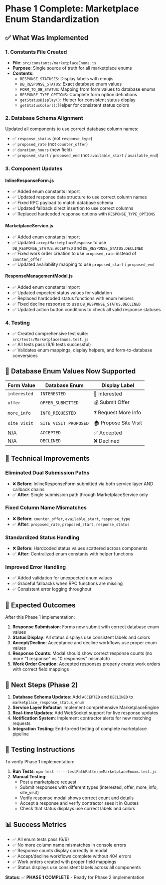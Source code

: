 # Phase 1 Complete: Marketplace Enum Standardization

## ✅ What Was Implemented

### 1. **Constants File Created**
- **File**: `src/constants/marketplaceEnums.js`
- **Purpose**: Single source of truth for all marketplace enums
- **Contents**:
  - `RESPONSE_STATUSES`: Display labels with emojis
  - `DB_RESPONSE_STATUS`: Exact database enum values
  - `FORM_TO_DB_STATUS`: Mapping from form values to database enums
  - `RESPONSE_TYPE_OPTIONS`: Complete form option definitions
  - `getStatusDisplay()`: Helper for consistent status display
  - `getStatusColor()`: Helper for consistent status colors

### 2. **Database Schema Alignment**
Updated all components to use correct database column names:
- ✅ `response_status` (not `response_type`)
- ✅ `proposed_rate` (not `counter_offer`)
- ✅ `duration_hours` (new field)
- ✅ `proposed_start` / `proposed_end` (not `available_start` / `available_end`)

### 3. **Component Updates**

#### **InlineResponseForm.js**
- ✅ Added enum constants import
- ✅ Updated response data structure to use correct column names
- ✅ Fixed RPC payload to match database schema
- ✅ Updated fallback direct insertion to use correct columns
- ✅ Replaced hardcoded response options with `RESPONSE_TYPE_OPTIONS`

#### **MarketplaceService.js**
- ✅ Added enum constants import
- ✅ Updated `acceptMarketplaceResponse` to use `DB_RESPONSE_STATUS.ACCEPTED` and `DB_RESPONSE_STATUS.DECLINED`
- ✅ Fixed work order creation to use `proposed_rate` instead of `counter_offer`
- ✅ Updated availability mapping to use `proposed_start` / `proposed_end`

#### **ResponseManagementModal.js**
- ✅ Added enum constants import
- ✅ Updated expected status values for validation
- ✅ Replaced hardcoded status functions with enum helpers
- ✅ Fixed decline response to use `DB_RESPONSE_STATUS.DECLINED`
- ✅ Updated action button conditions to check all valid response statuses

### 4. **Testing**
- ✅ Created comprehensive test suite: `src/tests/MarketplaceEnums.test.js`
- ✅ All tests pass (6/6 tests successful)
- ✅ Validates enum mappings, display helpers, and form-to-database conversions

## 🎯 Database Enum Values Now Supported

| Form Value | Database Enum | Display Label |
|------------|---------------|---------------|
| `interested` | `INTERESTED` | 👋 Interested |
| `offer` | `OFFER_SUBMITTED` | 💰 Submit Offer |
| `more_info` | `INFO_REQUESTED` | ❓ Request More Info |
| `site_visit` | `SITE_VISIT_PROPOSED` | 🏠 Propose Site Visit |
| N/A | `ACCEPTED` | ✅ Accepted |
| N/A | `DECLINED` | ❌ Declined |

## 🔧 Technical Improvements

### **Eliminated Dual Submission Paths**
- ❌ **Before**: InlineResponseForm submitted via both service layer AND callback chains
- ✅ **After**: Single submission path through MarketplaceService only

### **Fixed Column Name Mismatches**
- ❌ **Before**: `counter_offer`, `available_start`, `response_type`
- ✅ **After**: `proposed_rate`, `proposed_start`, `response_status`

### **Standardized Status Handling**
- ❌ **Before**: Hardcoded status values scattered across components
- ✅ **After**: Centralized enum constants with helper functions

### **Improved Error Handling**
- ✅ Added validation for unexpected enum values
- ✅ Graceful fallbacks when RPC functions are missing
- ✅ Consistent error logging throughout

## 🚀 Expected Outcomes

After this Phase 1 implementation:

1. **Response Submission**: Forms now submit with correct database enum values
2. **Status Display**: All status displays use consistent labels and colors
3. **Accept/Decline**: Acceptance and decline workflows use proper enum values
4. **Response Counts**: Modal should show correct response counts (no more "1 response" vs "0 responses" mismatch)
5. **Work Order Creation**: Accepted responses properly create work orders with correct field mappings

## 🔄 Next Steps (Phase 2)

1. **Database Schema Updates**: Add `ACCEPTED` and `DECLINED` to `marketplace_response_status_enum`
2. **Service Layer Refactor**: Implement comprehensive MarketplaceEngine
3. **Real-time Updates**: Add WebSocket support for live response updates
4. **Notification System**: Implement contractor alerts for new matching requests
5. **Integration Testing**: End-to-end testing of complete marketplace pipeline

## 🧪 Testing Instructions

To verify Phase 1 implementation:

1. **Run Tests**: `npm test -- --testPathPattern=MarketplaceEnums.test.js`
2. **Manual Testing**:
   - Post a marketplace request
   - Submit responses with different types (interested, offer, more_info, site_visit)
   - Verify response modal shows correct count and details
   - Accept a response and verify contractor sees it in Quotes
   - Check that status displays use correct labels and colors

## 📊 Success Metrics

- ✅ All enum tests pass (6/6)
- ✅ No more column name mismatches in console errors
- ✅ Response counts display correctly in modal
- ✅ Accept/decline workflows complete without 404 errors
- ✅ Work orders created with proper field mappings
- ✅ Status displays use consistent labels across all components

**Status**: ✅ **PHASE 1 COMPLETE** - Ready for Phase 2 implementation
